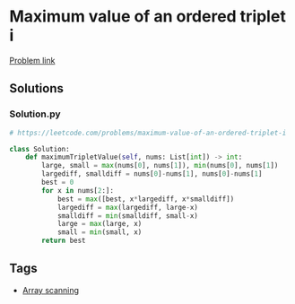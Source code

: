 # Maximum value of an ordered triplet i

[Problem link](https://leetcode.com/problems/maximum-value-of-an-ordered-triplet-i)

## Solutions


### Solution.py
```py
# https://leetcode.com/problems/maximum-value-of-an-ordered-triplet-i

class Solution:
    def maximumTripletValue(self, nums: List[int]) -> int:
        large, small = max(nums[0], nums[1]), min(nums[0], nums[1])
        largediff, smalldiff = nums[0]-nums[1], nums[0]-nums[1]
        best = 0
        for x in nums[2:]:
            best = max([best, x*largediff, x*smalldiff])
            largediff = max(largediff, large-x)
            smalldiff = min(smalldiff, small-x)
            large = max(large, x)
            small = min(small, x)
        return best
```
## Tags

* [Array scanning](/README.md#Array_scanning)
